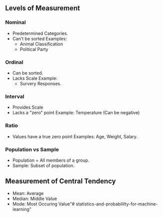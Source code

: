 ## Levels of Measurement
### Nominal
- Predetermined Categories.
- Can't be sorted
Examples: 
	- Animal Classification
	- Political Party
### Ordinal
- Can be sorted.
- Lacks Scale
Example:
	- Survery Responses.
### Interval
- Provides Scale
- Lacks a "zero" point
Example:
	Temperature (Can be negative)
### Ratio
- Values have a true zero point
Examples:
	Age, Weight, Salary.
### Population vs Sample
- Population = All members of a group.
- Sample: Subset of population.

## Measurement of Central Tendency
- Mean: Average
- Median: Middle Value
- Mode: Most Occuring Value"# statistics-and-probabililty-for-machine-learning" 
